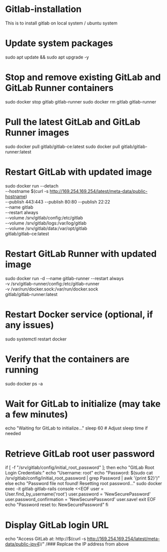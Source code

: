 # Gitlab-installation
This is to install gitlab on local system / ubuntu system

# Update system packages
sudo apt update && sudo apt upgrade -y

# Stop and remove existing GitLab and GitLab Runner containers
sudo docker stop gitlab gitlab-runner
sudo docker rm gitlab gitlab-runner

# Pull the latest GitLab and GitLab Runner images
sudo docker pull gitlab/gitlab-ce:latest
sudo docker pull gitlab/gitlab-runner:latest

# Restart GitLab with updated image
sudo docker run --detach \
    --hostname $(curl -s http://169.254.169.254/latest/meta-data/public-hostname) \
    --publish 443:443 --publish 80:80 --publish 22:22 \
    --name gitlab \
    --restart always \
    --volume /srv/gitlab/config:/etc/gitlab \
    --volume /srv/gitlab/logs:/var/log/gitlab \
    --volume /srv/gitlab/data:/var/opt/gitlab \
    gitlab/gitlab-ce:latest

# Restart GitLab Runner with updated image
sudo docker run -d --name gitlab-runner --restart always \
    -v /srv/gitlab-runner/config:/etc/gitlab-runner \
    -v /var/run/docker.sock:/var/run/docker.sock \
    gitlab/gitlab-runner:latest

# Restart Docker service (optional, if any issues)
sudo systemctl restart docker

# Verify that the containers are running
sudo docker ps -a

# Wait for GitLab to initialize (may take a few minutes)
echo "Waiting for GitLab to initialize..."
sleep 60  # Adjust sleep time if needed

# Retrieve GitLab root user password
if [ -f "/srv/gitlab/config/initial_root_password" ]; then
    echo "GitLab Root Login Credentials:"
    echo "Username: root"
    echo "Password: $(sudo cat /srv/gitlab/config/initial_root_password | grep Password | awk '{print $2}')"
else
    echo "Password file not found! Resetting root password..."
    sudo docker exec -it gitlab gitlab-rails console <<EOF
user = User.find_by_username('root')
user.password = 'NewSecurePassword'
user.password_confirmation = 'NewSecurePassword'
user.save!
exit
EOF
    echo "Password reset to: NewSecurePassword"
fi

# Display GitLab login URL
echo "Access GitLab at: http://$(curl -s http://169.254.169.254/latest/meta-data/public-ipv4)/"
/### Replcae the IP address from above

